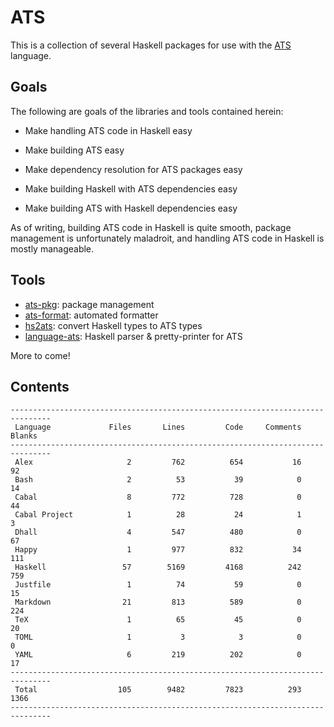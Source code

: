 # ATS

This is a collection of several Haskell packages for use with the
[ATS](http://ats-lang.org/) language.

## Goals

The following are goals of the libraries and tools contained herein:

  * Make handling ATS code in Haskell easy

  * Make building ATS easy

  * Make dependency resolution for ATS packages easy

  * Make building Haskell with ATS dependencies easy

  * Make building ATS with Haskell dependencies easy
  
As of writing, building ATS code in Haskell is quite smooth, package management
is unfortunately maladroit, and handling ATS code in Haskell is mostly
manageable.

## Tools

* [ats-pkg](ats-pkg/README.md): package management
* [ats-format](ats-format/README.md): automated formatter
* [hs2ats](hs2ats/README.md): convert Haskell types to ATS types
* [language-ats](language-ats/README.md): Haskell parser & pretty-printer for ATS

More to come!

## Contents

```
-------------------------------------------------------------------------------
 Language             Files       Lines         Code     Comments       Blanks
-------------------------------------------------------------------------------
 Alex                     2         762          654           16           92
 Bash                     2          53           39            0           14
 Cabal                    8         772          728            0           44
 Cabal Project            1          28           24            1            3
 Dhall                    4         547          480            0           67
 Happy                    1         977          832           34          111
 Haskell                 57        5169         4168          242          759
 Justfile                 1          74           59            0           15
 Markdown                21         813          589            0          224
 TeX                      1          65           45            0           20
 TOML                     1           3            3            0            0
 YAML                     6         219          202            0           17
-------------------------------------------------------------------------------
 Total                  105        9482         7823          293         1366
-------------------------------------------------------------------------------
```
